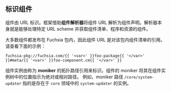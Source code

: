 <!-- ## Identifying components -->
## 标识组件

<!-- 
Components are identified by a URL. The framework resolves component URLs to
component declarations with the help of a **component resolver**. Resolvers are
components themselves that are capable of handling a particular URL scheme and
fetching the component manifest, program, and assets.
 -->
组件由 URL 标识。框架借助**组件解析器**将组件 URL 解析为组件声明。解析器本身就是能够处理特定 URL scheme 并获取组件清单、程序和资源的组件。

<!-- 
Most components are published inside a Fuchsia package, so the component URL is
a reference to the component manifest inside that package. See the following
example:
 -->
大多数组件都发布在 Fuchsia 包内，因此组件 URL 是对该包内组件清单的引用。请查看下面的示例：


```none
fuchsia-pkg://fuchsia.com/{{ '<var>' }}foo-package{{ '</var>' }}#meta/{{ '<var>' }}foo-component.cm{{ '</var>' }}
```

<!-- 
Component instances are identified by a topological path reference known as a
**moniker**. A component's moniker indicates its location within the component
instance tree as an absolute or relative path. For example, the moniker path
`/core/system-updater` refers to the instance of `system-updater` that exists
in the `core` realm.
 -->
组件实例由称为 **moniker** 的拓扑路径引用来标识。组件的 moniker 将其在组件实例树中的位置指示为绝对或相对路径。 例如，moniker 路径 `/core/system-updater` 指的是存在于 `core` 领域中的 `system-updater` 的实例。
